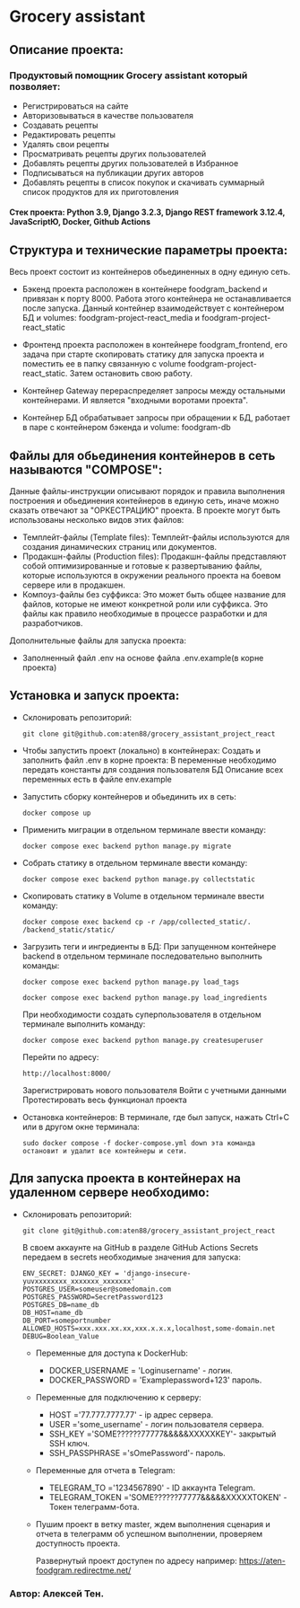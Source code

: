 # Grocery assistant
## Описание проекта:
### Продуктовый помощник Grocery assistant который позволяет:
- Регистрироваться на сайте
- Авторизовываться в качестве пользователя
- Создавать рецепты
- Редактировать рецепты
- Удалять свои рецепты
- Просматривать рецепты других пользователей
- Добавлять рецепты других пользователей в Избранное
- Подписываться на публикации других авторов
- Добавлять рецепты в список покупок и скачивать суммарный список продуктов для их приготовления

#### Cтек проекта: Python 3.9, Django 3.2.3, Django REST framework 3.12.4, JavaScriptЮ, Docker, Github Actions

## Структура и технические параметры проекта:
  Весь проект состоит из контейнеров обьединенных в одну единую сеть.
  - Бэкенд проекта расположен в контейнере foodgram_backend и привязан к порту 8000. 
    Работа этого контейнера не останавливается после запуска.
    Данный контейнер взаимодействует с контейнером БД и volumes: foodgram-project-react_media и foodgram-project-react_static

  - Фронтенд проекта расположен в контейнере foodgram_frontend, его задача при старте скопировать статику для запуска проекта
    и поместить ее в папку связанную с volume foodgram-project-react_static. Затем остановить свою работу.

  - Контейнер Gateway перераспределяет запросы между остальными контейнерами. И является "входными воротами проекта".

  - Контейнер БД обрабатывает запросы при обращении к БД, работает в паре с контейнером бэкенда и volume: foodgram-db

  ## Файлы для обьединения контейнеров в сеть называются "COMPOSE":
  Данные файлы-инструкции описывают порядок и правила выполнения построения и обьединения контейнеров в единую сеть,
  иначе можно сказать отвечают за "ОРКЕСТРАЦИЮ" проекта. В проекте могут быть использованы несколько видов этих файлов:
   - Темплейт-файлы (Template files): Темплейт-файлы используются для создания динамических страниц или документов.
   - Продакшн-файлы (Production files): Продакшн-файлы представляют собой оптимизированные и готовые к развертыванию файлы, 
     которые используются в окружении реального проекта на боевом сервере или в продакшен.
   - Компоуз-файлы без суффикса: Это может быть общее название для файлов, которые не имеют конкретной роли или суффикса.
     Это файлы как правило необходимые в процессе разработки и для разработчиков.

  Дополнительные файлы для запуска проекта:
   - Заполненный файл .env на основе файла .env.example(в корне проекта)

## Установка и запуск проекта:
- Склонировать репозиторий:
  ```
  git clone git@github.com:aten88/grocery_assistant_project_react
  ```

- Чтобы запустить проект (локально) в контейнерах:
    Создать и заполнить файл .env в корне проекта:
      В переменные необходимо передать константы для создания пользователя БД
      Описание всех переменных есть в файле env.example

- Запустить сборку контейнеров и обьединить их в сеть:
  ```
  docker compose up
  ```
- Применить миграции в отдельном терминале ввести команду:
  ```
  docker compose exec backend python manage.py migrate
  ```
- Собрать статику в отдельном терминале ввести команду:
  ```
  docker compose exec backend python manage.py collectstatic
  ```
- Скопировать статику в Volume в отдельном терминале ввести команду:
  ```
  docker compose exec backend cp -r /app/collected_static/. /backend_static/static/
  ```
- Загрузить теги и ингредиенты в БД:
  При запущенном контейнере backend в отдельном терминале последовательно выполнить команды:
  ```
  docker compose exec backend python manage.py load_tags
  ```
  ```
  docker compose exec backend python manage.py load_ingredients
  ```
  При необходимости создать суперпользователя в отдельном терминале выполнить команду:
  ```
  docker compose exec backend python manage.py createsuperuser
  ```
  Перейти по адресу:
  ```
  http://localhost:8000/
  ```
    Зарегистрировать нового пользователя
    Войти с учетными данными
    Протестировать весь функционал проекта
 - Остановка контейнеров:
      В терминале, где был запуск, нажать Ctrl+С или в другом окне терминала:
   ```
   sudo docker compose -f docker-compose.yml down эта команда остановит и удалит все контейнеры и сети.
   ```
  
## Для запуска проекта в контейнерах на удаленном сервере необходимо:
- Склонировать репозиторий:
  ```
  git clone git@github.com:aten88/grocery_assistant_project_react
  ```
  В своем аккаунте на GitHub в разделе GitHub Actions Secrets передаем в secrets необходимые значения для запуска:
  ```
  ENV_SECRET: DJANGO_KEY = 'django-insecure-yuvxxxxxxxx_xxxxxxx_xxxxxxx'
  POSTGRES_USER=someuser@somedomain.com
  POSTGRES_PASSWORD=SecretPassword123
  POSTGRES_DB=name_db
  DB_HOST=name_db
  DB_PORT=someportnumber
  ALLOWED_HOSTS=xxx.xxx.xx.xx,xxx.x.x.x,localhost,some-domain.net
  DEBUG=Boolean_Value
  ```
  - Переменные для доступа к DockerHub:
    - DOCKER_USERNAME = 'Loginusername' - логин.
    - DOCKER_PASSWORD = 'Examplepassword+123' пароль.

  - Переменные для подключению к серверу:
    - HOST ='77.777.7777.77' - ip адрес сервера.
    - USER ='some_username' - логин пользователя сервера.
    - SSH_KEY ='SOME??????77777&&&&&XXXXXKEY'- закрытый SSH ключ.
    - SSH_PASSPHRASE ='sOmePassword'- пароль.

  - Переменные для отчета в Telegram:
    - TELEGRAM_TO ='1234567890' - ID аккаунта Telegram.
    - TELEGRAM_TOKEN ='SOME??????77777&&&&&XXXXXTOKEN' - Токен телеграмм-бота.

  - Пушим проект в ветку master, ждем выполнения сценария и 
  отчета в телеграмм об успешном выполнении, проверяем доступность проекта.

    Развернутый проект доступен по адресу например: https://aten-foodgram.redirectme.net/

### Автор: Алексей Тен.
